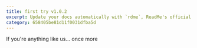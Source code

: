 ```yaml
---
title: first try v1.0.2
excerpt: Update your docs automatically with `rdme`, ReadMe's official CLI and GitHub Action!
category: 658405be81d11f0031dfba5d
---
```


If you're anything like us...
once more